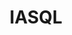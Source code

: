 ---
codehost: https://github.com/iasql/iasql
logohandle: iasql
sort: iasql
title: IASQL
twitter: https://x.com/iasql
website: https://iasql.com/
---
